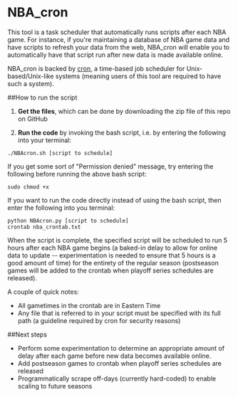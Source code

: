 NBA_cron
==========

This tool is a task scheduler that automatically runs scripts after each NBA game. For instance, if you're maintaining a database of NBA game data and have scripts to refresh your data from the web, NBA_cron will enable you to automatically have that script run after new data is made available online. 

NBA_cron is backed by [cron](http://en.wikipedia.org/wiki/Cron), a time-based job scheduler for Unix-based/Unix-like systems (meaning users of this tool are required to have such a system). 

##How to run the script
1) **Get the files**, which can be done by downloading the zip file of this repo on GitHub

2) **Run the code** by invoking the bash script, i.e. by entering the following into your terminal:
```
./NBAcron.sh [script to schedule]
```
If you get some sort of "Permission denied" message, try entering the following before running the above bash script:
```
sudo chmod +x
```

If you want to run the code directly instead of using the bash script, then enter the following into you terminal:
```
python NBAcron.py [script to schedule]
crontab nba_crontab.txt
```

When the script is complete, the specified script will be scheduled to run 5 hours after each NBA game begins (a baked-in delay to allow for online data to update -- experimentation is needed to ensure that 5 hours is a good amount of time) for the entirety of the regular season (postseason games will be added to the crontab when playoff series schedules are released). 

A couple of quick notes:
- All gametimes in the crontab are in Eastern Time
- Any file that is referred to in your script must be specified with its full path (a guideline required by cron for security reasons)


##Next steps
- Perform some experimentation to determine an appropriate amount of delay after each game before new data becomes available online.
- Add postseason games to crontab when playoff series schedules are released
- Programmatically scrape off-days (currently hard-coded) to enable scaling to future seasons

